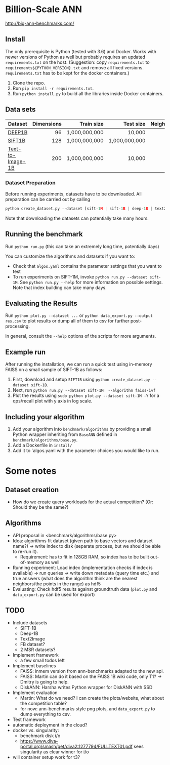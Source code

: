 # Billion-Scale ANN

<http://big-ann-benchmarks.com/>

## Install

The only prerequisite is Python (tested with 3.6) and Docker. Works with newer versions of Python as well but probably requires an updated `requirements.txt` on the host. (Suggestion: copy `requirements.txt` to `requirements${PYTHON_VERSION}.txt` and remove all fixed versions. `requirements.txt` has to be kept for the docker containers.)

1. Clone the repo.
2. Run `pip install -r requirements.txt`.
3. Run `python install.py` to build all the libraries inside Docker containers.

## Data sets


| Dataset                                                           | Dimensions | Train size | Test size | Neighbors | Distance
| ----------------------------------------------------------------- | ---------: | ---------: | --------: | --------: | --------- |
| [DEEP1B](https://research.yandex.com/datasets/biganns)              |         96 |  1,000,000,000 |    10,000 |       100 | Euclidean 
| [SIFT1B](http://corpus-texmex.irisa.fr/)              |         128 |  1,000,000,000 | 1,000,000,000 |       100 | Euclidean
| [Text-to-Image-1B](https://research.yandex.com/datasets/biganns)              |         200 |  1,000,000,000 |    10,000 |       100 | Inner Product

### Dataset Preparation

Before running experiments, datasets have to be downloaded. All preparation can be carried out by calling

```python
python create_dataset.py --dataset [sift-1M | sift-1B | deep-1B | text2image-1B]
```

Note that downloading the datasets can potentially take many hours.

## Running the benchmark

Run `python run.py` (this can take an extremely long time, potentially days)

You can customize the algorithms and datasets if you want to:

* Check that `algos.yaml` contains the parameter settings that you want to test
* To run experiments on SIFT-1M, invoke `python run.py --dataset sift-1M`. See `python run.py --help` for more information on possible settings. Note that index building can take many days. 

## Evaluating the Results
Run `python plot.py --dataset ...` or `python data_export.py --output res.csv` to plot results or dump all of them to csv for further post-processing.

In general, consult the `--help` options of the scripts for more arguments.

## Example run
After running the installation, we can run a quick test using in-memory FAISS on a small sample of SIFT-1B as follows:

1. First, download and setup `SIFT1B` using `python create_dataset.py --dataset sift-1B`. 
2. Next, run `python run.py --dataset sift-1M  --algorithm faiss-ivf`
3. Plot the results using `sudo python plot.py --dataset sift-1M -Y` for a qps/recall plot with y axis in log scale.

## Including your algorithm

1. Add your algorithm into `benchmark/algorithms` by providing a small Python wrapper inheriting from `BaseANN`  defined in `benchmark/algorithms/base.py`.
2. Add a Dockerfile in `install/` 
3. Add it to `algos.yaml with the parameter choices you would like to run.


# Some notes

## Dataset creation

- How do we create query workloads for the actual competition? (Or: Should they be the same?)

## Algorithms

- API proposal in <benchmark/algorithms/base.py>
- Idea: algorithms fit dataset (given path to base vectors and dataset name?) -> write index to disk (separate process, but we should be able to re-run it).
   - Requirement: has to fit in 128GB RAM, so index has to be built out-of-memory as well
- Running experiment: Load index (implementation checks if index is available) -> run queries -> write down metadata (query time etc.) and true answers (what does the algorithm think are the nearest neighbors/the points in the range) as hdf5
- Evaluating: Check hdf5 results against groundtruth data (`plot.py` and `data_export.py` can be used for export)

## TODO

- Include datasets
  - SIFT-1B
  - Deep-1B
  - Text2Image
  - FB dataset?
  - 2 MSR datasets?
- Implement framework
  - a few small todos left
- Implement baselines
   - FAISS: inmem version from ann-benchmarks adapted to the new api.
   - FAISS: Martin can do it based on the FAISS 1B wiki code, only T1? -> Dmitry is going to help.
   - DiskANN: Harsha writes Python wrapper for DiskANN with SSD
- Implement evaluation
  - Martin: What do we need? I can create the plots/website, what about the competition table?
  - for now: ann-benchmarks style png plots, and `data_export.py` to dump everything to csv.
- Test framework
- automatic deployment in the cloud?
- docker vs. singularity:
  - benchmark disk i/o
  - https://www.diva-portal.org/smash/get/diva2:1277794/FULLTEXT01.pdf sees singularity as clear winner for i/o
- will container setup work for t3?
